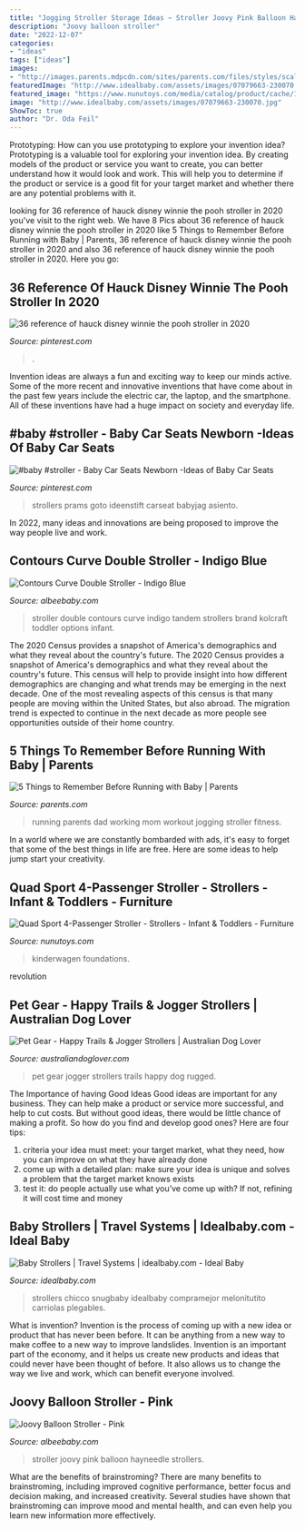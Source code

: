 ```yaml
---
title: "Jogging Stroller Storage Ideas ~ Stroller Joovy Pink Balloon Hayneedle Strollers"
description: "Joovy balloon stroller"
date: "2022-12-07"
categories:
- "ideas"
tags: ["ideas"]
images:
- "http://images.parents.mdpcdn.com/sites/parents.com/files/styles/scale_1500_1500/public/YanLev_2.jpg"
featuredImage: "http://www.idealbaby.com/assets/images/07079663-230070.jpg"
featured_image: "https://www.nunutoys.com/media/catalog/product/cache/1/image/1800x/040ec09b1e35df139433887a97daa66f/4/1/4141299-sportsplashquad-lime.01_2072x2100_300_rgb.jpg"
image: "http://www.idealbaby.com/assets/images/07079663-230070.jpg"
ShowToc: true
author: "Dr. Oda Feil"
---
```



Prototyping: How can you use prototyping to explore your invention idea?
Prototyping is a valuable tool for exploring your invention idea. By creating models of the product or service you want to create, you can better understand how it would look and work. This will help you to determine if the product or service is a good fit for your target market and whether there are any potential problems with it.

	

		
looking for 36 reference of hauck disney winnie the pooh stroller in 2020 you've visit to the right web. We have 8 Pics about 36 reference of hauck disney winnie the pooh stroller in 2020 like 5 Things to Remember Before Running with Baby | Parents, 36 reference of hauck disney winnie the pooh stroller in 2020 and also 36 reference of hauck disney winnie the pooh stroller in 2020. Here you go:
		
    
## 36 Reference Of Hauck Disney Winnie The Pooh Stroller In 2020

<img loading=lazy src="https://i.pinimg.com/736x/92/ec/0d/92ec0d0e85d403ae626f576c54e65742.jpg" onerror="this.onerror=null;this.src='https://tse4.mm.bing.net/th?id=OIP.AedOQkD_1FtQOJ8ODvQ9oAHaFe&amp;pid=15.1';" alt="36 reference of hauck disney winnie the pooh stroller in 2020">

_Source: pinterest.com_

>. 

	

Invention ideas are always a fun and exciting way to keep our minds active. Some of the more recent and innovative inventions that have come about in the past few years include the electric car, the laptop, and the smartphone. All of these inventions have had a huge impact on society and everyday life.

    
## #baby #stroller - Baby Car Seats Newborn -Ideas Of Baby Car Seats

<img loading=lazy src="https://i.pinimg.com/736x/94/34/d3/9434d3222006a744bf9eb85c911ea8ce.jpg" onerror="this.onerror=null;this.src='https://tse2.mm.bing.net/th?id=OIP.JZOps1uQy7-B1FFiVuuuKgHaJM&amp;pid=15.1';" alt="#baby #stroller - Baby Car Seats Newborn -Ideas of Baby Car Seats">

_Source: pinterest.com_

>strollers prams goto ideenstift carseat babyjag asiento. 

	

In 2022, many ideas and innovations are being proposed to improve the way people live and work.

    
## Contours Curve Double Stroller - Indigo Blue

<img loading=lazy src="https://s.yimg.com/aah/albee-baby/contours-curve-double-stroller-indigo-blue-68.jpg" onerror="this.onerror=null;this.src='https://tse1.mm.bing.net/th?id=OIP.EQ-y5V3OxRM_gbph5Lwt9gHaIV&amp;pid=15.1';" alt="Contours Curve Double Stroller - Indigo Blue">

_Source: albeebaby.com_

>stroller double contours curve indigo tandem strollers brand kolcraft toddler options infant. 

	

The 2020 Census provides a snapshot of America's demographics and what they reveal about the country's future.
The 2020 Census provides a snapshot of America's demographics and what they reveal about the country's future. This census will help to provide insight into how different demographics are changing and what trends may be emerging in the next decade. One of the most revealing aspects of this census is that many people are moving within the United States, but also abroad. The migration trend is expected to continue in the next decade as more people see opportunities outside of their home country.

    
## 5 Things To Remember Before Running With Baby | Parents

<img loading=lazy src="http://images.parents.mdpcdn.com/sites/parents.com/files/styles/scale_1500_1500/public/YanLev_2.jpg" onerror="this.onerror=null;this.src='https://tse1.mm.bing.net/th?id=OIP.adPm5ukmzCzdIFzAHkgaVQHaE8&amp;pid=15.1';" alt="5 Things to Remember Before Running with Baby | Parents">

_Source: parents.com_

>running parents dad working mom workout jogging stroller fitness. 

	

In a world where we are constantly bombarded with ads, it's easy to forget that some of the best things in life are free. Here are some ideas to help jump start your creativity.

    
## Quad Sport 4-Passenger Stroller - Strollers - Infant &amp; Toddlers - Furniture

<img loading=lazy src="https://www.nunutoys.com/media/catalog/product/cache/1/image/1800x/040ec09b1e35df139433887a97daa66f/4/1/4141299-sportsplashquad-lime.01_2072x2100_300_rgb.jpg" onerror="this.onerror=null;this.src='https://tse3.mm.bing.net/th?id=OIP.pu0doGqYRW2qk9oqYMlELgHaHg&amp;pid=15.1';" alt="Quad Sport 4-Passenger Stroller - Strollers - Infant &amp; Toddlers - Furniture">

_Source: nunutoys.com_

>kinderwagen foundations. 

	

revolution

    
## Pet Gear - Happy Trails &amp; Jogger Strollers | Australian Dog Lover

<img loading=lazy src="https://2.bp.blogspot.com/-Gju3TB42XI8/V2fkfUVvxII/AAAAAAAAF84/KNHQBxYNs58nZADsGEMO0708-UfL_D-5QCLcB/s1600/PETstock_Petgear_Jogger.jpg" onerror="this.onerror=null;this.src='https://tse2.mm.bing.net/th?id=OIP.GvjVH1qgwxr0-M4C0JmGvwHaKr&amp;pid=15.1';" alt="Pet Gear - Happy Trails &amp; Jogger Strollers | Australian Dog Lover">

_Source: australiandoglover.com_

>pet gear jogger strollers trails happy dog rugged. 

	

The Importance of having Good Ideas
Good ideas are important for any business. They can help make a product or service more successful, and help to cut costs. But without good ideas, there would be little chance of making a profit. So how do you find and develop good ones? Here are four tips:
1. criteria your idea must meet: your target market, what they need, how you can improve on what they have already done
2. come up with a detailed plan: make sure your idea is unique and solves a problem that the target market knows exists
3. test it: do people actually use what you’ve come up with? If not, refining it will cost time and money

    
## Baby Strollers | Travel Systems | Idealbaby.com - Ideal Baby

<img loading=lazy src="http://www.idealbaby.com/assets/images/07079663-230070.jpg" onerror="this.onerror=null;this.src='https://tse4.mm.bing.net/th?id=OIP.L-0sO2nELkY59RHISrNxhgHaHa&amp;pid=15.1';" alt="Baby Strollers | Travel Systems | idealbaby.com - Ideal Baby">

_Source: idealbaby.com_

>strollers chicco snugbaby idealbaby compramejor melonitutito carriolas plegables. 

	

What is invention?
Invention is the process of coming up with a new idea or product that has never been before. It can be anything from a new way to make coffee to a new way to improve landslides. 
Invention is an important part of the economy, and it helps us create new products and ideas that could never have been thought of before. It also allows us to change the way we live and work, which can benefit everyone involved.

    
## Joovy Balloon Stroller - Pink

<img loading=lazy src="https://sep.yimg.com/ay/albee-baby/joovy-balloon-stroller-pink-1.jpg" onerror="this.onerror=null;this.src='https://tse1.mm.bing.net/th?id=OIP.oECgH_5UutbpcJngzLo5CQHaIV&amp;pid=15.1';" alt="Joovy Balloon Stroller - Pink">

_Source: albeebaby.com_

>stroller joovy pink balloon hayneedle strollers. 

	

What are the benefits of brainstroming?
There are many benefits to brainstroming, including improved cognitive performance, better focus and decision making, and increased creativity. Several studies have shown that brainstroming can improve mood and mental health, and can even help you learn new information more effectively.

